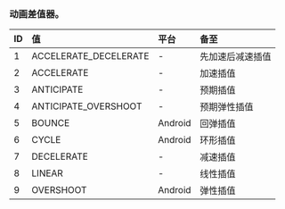 ### 动画差值器。


| ID  | 值  |  平台 | 备至  |
| :------------ | :------------ | :------------ | :------------ |
|  1 | ACCELERATE_DECELERATE    |  - | 先加速后减速插值  |
| 2  |  ACCELERATE   |  - |  加速插值 |
| 3  | ANTICIPATE    |  - | 预期插值  |
| 4  | ANTICIPATE_OVERSHOOT    |  - | 预期弹性插值  |
|  5 | BOUNCE    |  Android | 回弹插值  |
|  6 |  CYCLE   | Android  | 环形插值  |
| 7  |   DECELERATE  |  - | 减速插值  |
|  8 |  LINEAR   | -   | 线性插值  |
|  9 | OVERSHOOT    |  Android  |弹性插值|